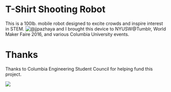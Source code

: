 # T-Shirt Shooting Robot
This is a 100lb. mobile robot designed to excite crowds and inspire interest in STEM. ![@jjpazhaya](https://github.com/jjpazhaya) and I brought this device to NYUSW@Tumblr, World Maker Faire 2016, and various Columbia University events.

# Thanks
Thanks to Columbia Engineering Student Council for helping fund this project.

![](https://i.gyazo.com/bad343dd46eb44d062b33975613098c5.gif)
